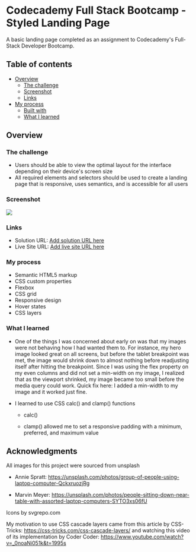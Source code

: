 # Codecademy Full Stack Bootcamp - Styled Landing Page

A basic landing page completed as an assignment to Codecademy's Full-Stack Developer Bootcamp.

## Table of contents

- [Overview](#overview)
  - [The challenge](#the-challenge)
  - [Screenshot](#screenshot)
  - [Links](#links)
- [My process](#my-process)
  - [Built with](#built-with)
  - [What I learned](#what-i-learned)

## Overview

### The challenge

- Users should be able to view the optimal layout for the interface depending on their device's screen size
- All required elements and selectors should be used to create a landing page that is responsive, uses semantics, and is accessible for all users

### Screenshot

![](./screenshot.jpeg)

### Links

- Solution URL: [Add solution URL here]()
- Live Site URL: [Add live site URL here]()

### My process

- Semantic HTML5 markup
- CSS custom properties
- Flexbox
- CSS grid
- Responsive design
- Hover states
- CSS layers

### What I learned

- One of the things I was concerned about early on was that my images were not behaving how I had wanted them to. For instance, my hero image looked great on all screens, but before the tablet breakpoint was met, the image would shrink down to almost nothing before readjusting itself after hitting the breakpoint. Since I was using the flex property on my even columns and did not set a min-width on my image, I realized that as the viewport shrinked, my image became too small before the media query could work. Quick fix here: I added a min-width to my image and it worked just fine.

- I learned to use CSS calc() and clamp() functions

  - calc()

  - clamp() allowed me to set a responsive padding with a minimum, preferred, and maximum value

## Acknowledgments

All images for this project were sourced from unsplash

- Annie Spratt: https://unsplash.com/photos/group-of-people-using-laptop-computer-QckxruozjRg

- Marvin Meyer: https://unsplash.com/photos/people-sitting-down-near-table-with-assorted-laptop-computers-SYTO3xs06fU

Icons by svgrepo.com

My motivation to use CSS cascade layers came from this article by CSS-Tricks: https://css-tricks.com/css-cascade-layers/ and watching this video of its implementation by Coder Coder: https://www.youtube.com/watch?v=_0noaNi051k&t=1995s
